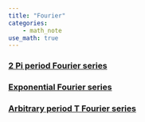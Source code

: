 ```yaml
---
title: "Fourier"
categories:
    - math_note
use_math: true
---
```


### [2 Pi period Fourier series](https://enginebeast.github.io/math_note/2pi_fourier_series)

### [Exponential Fourier series](https://enginebeast.github.io/math_note/exponential_fourier)

### [Arbitrary period T Fourier series](https://enginebeast.github.io/math_note/Tperiod_fourier_series)
